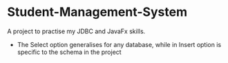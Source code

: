 # Student-Management-System
A project to practise my JDBC and JavaFx skills.

* The Select option generalises for any database, while in Insert option is specific to the schema in the project
